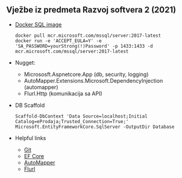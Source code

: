 ## Vježbe iz predmeta Razvoj softvera 2 (2021)


* [Docker SQL image](https://hub.docker.com/_/microsoft-mssql-server)
	```
	docker pull mcr.microsoft.com/mssql/server:2017-latest
	docker run -e 'ACCEPT_EULA=Y' -e 'SA_PASSWORD=yourStrong(!)Password' -p 1433:1433 -d mcr.microsoft.com/mssql/server:2017-latest
	```

* Nugget: 
	- Micrososft.Aspnetcore.App (db, security, logging)
	- AutoMapper.Extensions.Microsoft.DependencyInjection (automapper)
	- Flurl.Http (komunikacija sa API)

* DB Scaffold
	```
	Scaffold-DbContext 'Data Source=localhost;Initial Catalog=eProdaja;Trusted_Connection=True;' Microsoft.EntityFrameworkCore.SqlServer -OutputDir Database
	```

* Helpful links
	- [Git](https://www.earthdatascience.org/workshops/intro-version-control-git/basic-git-commands/)
	- [EF Core](https://docs.microsoft.com/en-us/aspnet/core/data/ef-mvc/intro?view=aspnetcore-5.0)
	- [AutoMapper](https://code-maze.com/automapper-net-core/)
	- [Flurl](https://flurl.dev/)

